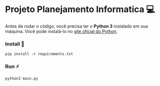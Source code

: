 # Projeto Planejamento Informatica 💻

Antes de rodar o código, você precisa ter o **Python 3** instalado em sua máquina. Você pode instalá-lo no [site oficial do Python](https://www.python.org/downloads/).



### Install 🔧
```
pip install -r requirements.txt
```

### Run ⚡


```
python3 main.py
```
